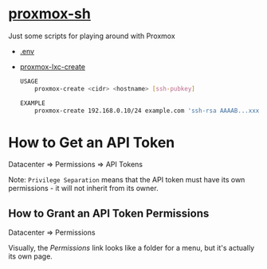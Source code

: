 # [proxmox-sh](https://github.com/therootcompany/proxmox-sh)

Just some scripts for playing around with Proxmox

-   [.env](./example.env)
-   [proxmox-lxc-create](./proxmox-lxc-create)

    ```sh
    USAGE
        proxmox-create <cidr> <hostname> [ssh-pubkey]

    EXAMPLE
        proxmox-create 192.168.0.10/24 example.com 'ssh-rsa AAAAB...xxxx me@example.local'
    ```

# How to Get an API Token

Datacenter => Permissions => API Tokens

Note: `Privilege Separation` means that the API token must have its own permissions - it will not inherit from its owner.

## How to Grant an API Token Permissions

Datacenter => Permissions

Visually, the _Permissions_ link looks like a folder for a menu, but it's actually its own page.
